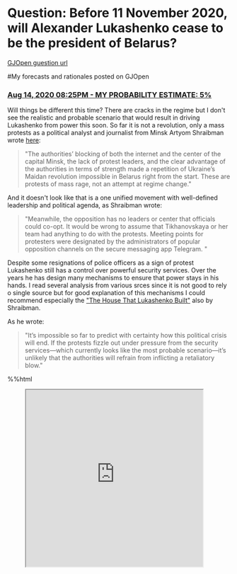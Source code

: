 # Question: Before 11 November 2020, will Alexander Lukashenko cease to be the president of Belarus?

[GJOpen guestion url](https://www.gjopen.com/questions/1739-before-11-november-2020-will-alexander-lu[kashenko-cease-to-be-the-president-of-belarus)

#My forecasts and rationales posted on GJOpen

### [Aug 14, 2020 08:25PM - MY PROBABILITY ESTIMATE: 5%](https://www.gjopen.com/comments/1107292)

Will things be different this time? There are cracks in the regime but I don't see the realistic and probable scenario that would result in driving Lukashenko from power this soon. So far it is not a revolution, only a mass protests as a political analyst and journalist from Minsk Artyom Shraibman wrote [here](https://carnegie.ru/commentary/82473): 
>"The authorities’ blocking of both the internet and the center of the capital Minsk, the lack of protest leaders, and the clear advantage of the authorities in terms of strength made a repetition of Ukraine’s Maidan revolution impossible in Belarus right from the start. These are protests of mass rage, not an attempt at regime change."

And it doesn't look like that is a one unified movement with well-defined leadership and political agenda, as Shraibman wrote:
>"Meanwhile, the opposition has no leaders or center that officials could co-opt. It would be wrong to assume that Tikhanovskaya or her team had anything to do with the protests. Meeting points for protesters were designated by the administrators of popular opposition channels on the secure messaging app Telegram. "

Despite some resignations of police officers as a sign of protest Lukashenko still has a control over powerful security services. Over the years he has design many mechanisms to ensure that power stays in his hands. I read several analysis from various srces since it is not good to rely o single source but for good explanation of this mechanisms I could recommend especially the ["The House That Lukashenko Built"](https://carnegieendowment.org/files/CP328_Shraibman_Belarus_FINAL.pdf) also by Shraibman. 

As he wrote:
>"It’s impossible so far to predict with certainty how this political crisis will end. If the protests fizzle out under pressure from the security services—which currently looks like the most probable scenario—it’s unlikely that the authorities will refrain from inflicting a retaliatory blow."

%%html <figure class="Forecast">
  <iframe src="https://www.metaculus.com/questions/embed/7129/" width="400" height="400" frameborder="1" allowfullscreen="false"> 
  </iframe>
</figure>